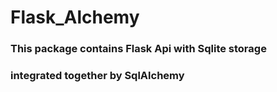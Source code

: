 # Flask_Alchemy

### This package contains Flask Api with Sqlite storage
### integrated together by SqlAlchemy
